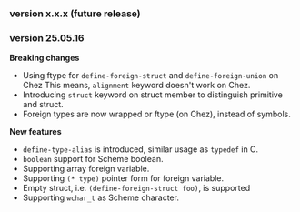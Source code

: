 ### version x.x.x (future release)


### version 25.05.16

**Breaking changes**

- Using ftype for `define-foreign-struct` and `define-foreign-union` on Chez
  This means, `alignment` keyword doesn't work on Chez.
- Introducing `struct` keyword on struct member to distinguish primitive
  and struct.
- Foreign types are now wrapped or ftype (on Chez), instead of symbols.

**New features**

- `define-type-alias` is introduced, similar usage as `typedef` in C.
- `boolean` support for Scheme boolean.
- Supporting array foreign variable.
- Supporting `(* type)` pointer form for foreign variable.
- Empty struct, i.e. `(define-foreign-struct foo)`, is supported
- Supporting `wchar_t` as Scheme character.
